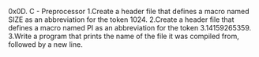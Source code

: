 0x0D. C - Preprocessor
1.Create a header file that defines a macro named SIZE as an abbreviation for the token 1024.
2.Create a header file that defines a macro named PI as an abbreviation for the token 3.14159265359.
3.Write a program that prints the name of the file it was compiled from, followed by a new line.
